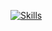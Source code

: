 
[![Skills](https://skillicons.dev/icons?i=py,django,html,css,mysql,git,github,vscode,pycharm)](https://www.linkedin.com/in/carvalhojjonathan/)

<!--
**carvalhojonathan/carvalhojonathan** is a ✨ _special_ ✨ repository because its `README.md` (this file) appears on your GitHub profile.

Here are some ideas to get you started:

- 🔭 I’m currently working on ...
- 🌱 I’m currently learning ...
- 👯 I’m looking to collaborate on ...
- 🤔 I’m looking for help with ...
- 💬 Ask me about ...
- 📫 How to reach me: ...
- 😄 Pronouns: ...
- ⚡ Fun fact: ...
-->
